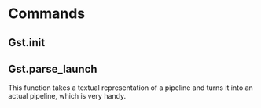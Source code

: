 # Commands

## Gst.init

## Gst.parse\_launch

This function takes a textual representation of a pipeline and turns it into an actual pipeline, which is very handy.

